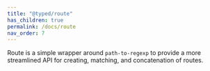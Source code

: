 ```yaml
---
title: "@typed/route"
has_children: true
permalink: /docs/route
nav_order: 7
---
```


Route is a simple wrapper around `path-to-regexp` to provide a more streamlined API for creating, matching, and concatenation
of routes.
